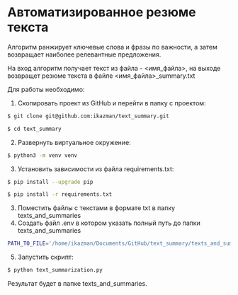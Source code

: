 # Автоматизированное резюме текста

Алгоритм ранжирует ключевые слова и фразы по важности, а затем возвращает наиболее релевантные предложения.

На вход алгоритм получает текст из файла - <имя_файла>, на выходе возвращет резюме текста в файле <имя_файла>_summary.txt

Для работы необходимо:
1) Скопировать проект из GitHub и перейти в папку с проектом:
```bash
$ git clone git@github.com:ikazman/text_summary.git
```
```bash
$ cd text_summary
```
2) Развернуть виртуальное окружение:
```bash
$ python3 -m venv venv
```
3) Установить зависимости из файла requirements.txt:
```bash
$ pip install --upgrade pip
```
```bash
$ pip install -r requirements.txt
```
3) Поместить файлы с текстами в формате txt в папку texts_and_summaries
4) Создать файл .env в котором указать полный путь до папки texts_and_summaries
```bash
PATH_TO_FILE='/home/ikazman/Documents/GitHub/text_summary/texts_and_summaries' # пример
```
5) Запустить скрипт:
```bash
$ python text_summarization.py 
```

Результат будет в папке texts_and_summaries.
